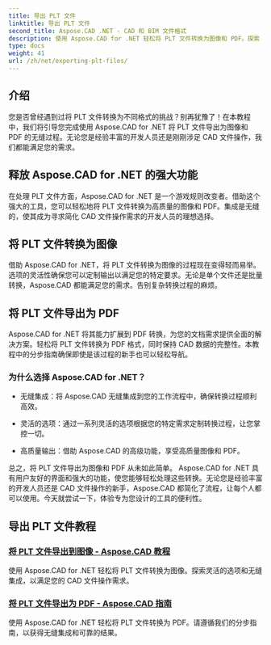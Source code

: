 ```yaml
---
title: 导出 PLT 文件
linktitle: 导出 PLT 文件
second_title: Aspose.CAD .NET - CAD 和 BIM 文件格式
description: 使用 Aspose.CAD for .NET 轻松将 PLT 文件转换为图像和 PDF。探索 CAD 文件操作的无缝集成和灵活选项。
type: docs
weight: 41
url: /zh/net/exporting-plt-files/
---
```


## 介绍

您是否曾经遇到过将 PLT 文件转换为不同格式的挑战？别再犹豫了！在本教程中，我们将引导您完成使用 Aspose.CAD for .NET 将 PLT 文件导出为图像和 PDF 的无缝过程。无论您是经验丰富的开发人员还是刚刚涉足 CAD 文件操作，我们都能满足您的需求。

## 释放 Aspose.CAD for .NET 的强大功能

在处理 PLT 文件方面，Aspose.CAD for .NET 是一个游戏规则改变者。借助这个强大的工具，您可以轻松地将 PLT 文件转换为高质量的图像和 PDF。集成是无缝的，使其成为寻求简化 CAD 文件操作需求的开发人员的理想选择。

## 将 PLT 文件转换为图像

借助 Aspose.CAD for .NET，将 PLT 文件转换为图像的过程现在变得轻而易举。选项的灵活性确保您可以定制输出以满足您的特定要求。无论是单个文件还是批量转换，Aspose.CAD 都能满足您的需求。告别复杂转换过程的麻烦。

## 将 PLT 文件导出为 PDF

Aspose.CAD for .NET 将其能力扩展到 PDF 转换，为您的文档需求提供全面的解决方案。轻松将 PLT 文件转换为 PDF 格式，同时保持 CAD 数据的完整性。本教程中的分步指南确保即使是该过程的新手也可以轻松导航。

### 为什么选择 Aspose.CAD for .NET？

- 无缝集成：将 Aspose.CAD 无缝集成到您的工作流程中，确保转换过程顺利高效。
  
- 灵活的选项：通过一系列灵活的选项根据您的特定需求定制转换过程，让您掌控一切。

- 高质量输出：借助 Aspose.CAD 的高级功能，享受高质量图像和 PDF。

总之，将 PLT 文件导出为图像和 PDF 从未如此简单。 Aspose.CAD for .NET 具有用户友好的界面和强大的功能，使您能够轻松处理这些转换。无论您是经验丰富的开发人员还是 CAD 文件操作的新手，Aspose.CAD 都简化了流程，让每个人都可以使用。今天就尝试一下，体验专为您设计的工具的便利性。
## 导出 PLT 文件教程
### [将 PLT 文件导出到图像 - Aspose.CAD 教程](./exporting-plt-files-to-image/)
使用 Aspose.CAD for .NET 轻松将 PLT 文件转换为图像。探索灵活的选项和无缝集成，以满足您的 CAD 文件操作需求。
### [将 PLT 文件导出为 PDF - Aspose.CAD 指南](./exporting-plt-files-to-pdf/)
使用 Aspose.CAD for .NET 轻松将 PLT 文件转换为 PDF。请遵循我们的分步指南，以获得无缝集成和可靠的结果。